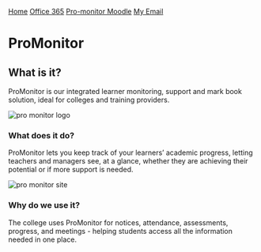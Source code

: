 [Home](docs/home.md)  [Office 365](docs/office.md)  [ Pro-monitor ](docs/promonitor.md)  [Moodle](docs/moodle.md)  [My Email](docs/email.md)

# **ProMonitor**
## **What is it?**
ProMonitor is our integrated learner monitoring, support and mark book solution, ideal for colleges and training providers. 

![pro monitor logo](https://th.bing.com/th/id/R.9bda6d92e3f7f1ce7a4c22397a573b4a?rik=R5EUf6R8BO0Rtg&riu=http%3a%2f%2filp.bsdc.ac.uk%2fimages%2fpromonitor.png&ehk=lJ%2f6kKx2pS2J1jGZ7dzQMzKnlR%2bxvvbpuriOzov8Py0%3d&risl=&pid=ImgRaw&r=0)
### **What does it do?**
ProMonitor lets you keep track of your learners’ academic progress, letting teachers and managers see, at a glance, whether they are achieving their potential or if more support is needed.

![pro monitor site](https://i.ytimg.com/vi/TiKyP7q6K3I/maxresdefault.jpg)
### **Why do we use it?**
The college uses ProMonitor for notices, attendance, assessments, progress, and meetings - helping students access all the information needed in one place.